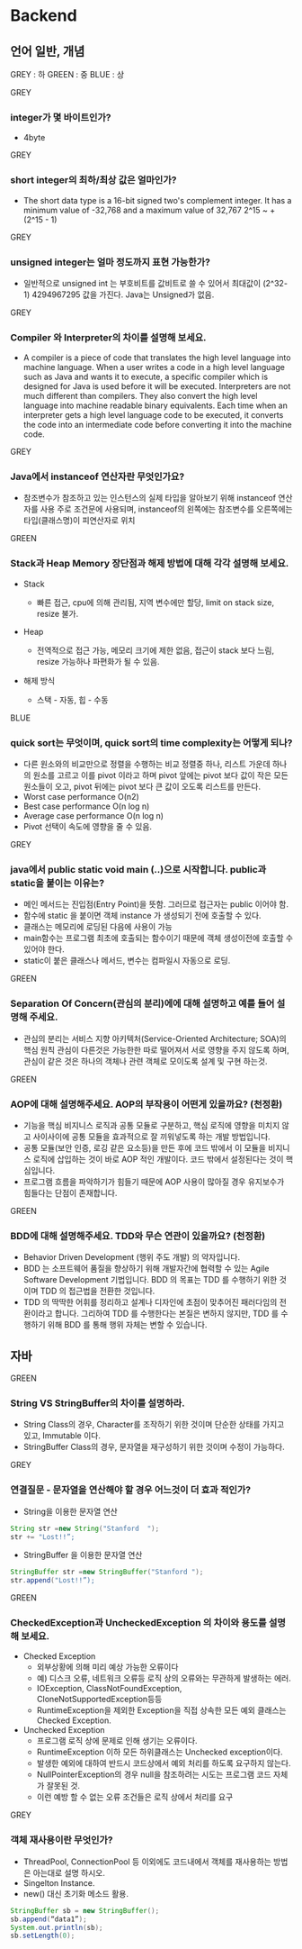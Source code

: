# Backend
## 언어 일반, 개념
GREY : 하
GREEN : 중
BLUE : 상

GREY
### integer가 몇 바이트인가? 

* 4byte

GREY
### short integer의 최하/최상 값은 얼마인가?

* The short data type is a 16-bit signed two's complement integer. It has a minimum value of -32,768 and a maximum value of 32,767
2^15 ~ + (2^15 - 1)

GREY
### unsigned integer는 얼마 정도까지 표현 가능한가?

* 일반적으로 unsigned int 는 부호비트를 값비트로 쓸 수 있어서 최대값이 (2^32-1) 4294967295 값을 가진다.
Java는 Unsigned가 없음.

GREY
### Compiler 와 Interpreter의 차이를 설명해 보세요.

* A compiler is a piece of code that translates the high level language into machine language. When a user writes a code in a high level language such as Java and wants it to execute, a specific compiler which is designed for Java is used before it will be executed.
Interpreters are not much different than compilers. They also convert the high level language into machine readable binary equivalents. Each time when an interpreter gets a high level language code to be executed, it converts the code into an intermediate code before converting it into the machine code.

GREY 
### Java에서 instanceof 연산자란 무엇인가요?

* 참조변수가 참조하고 있는 인스턴스의 실제 타입을 알아보기 위해 instanceof 연산자를 사용
주로 조건문에 사용되며, instanceof의 왼쪽에는 참조변수를 오른쪽에는 타입(클래스명)이 피연산자로 위치

GREEN
### Stack과 Heap Memory 장단점과 해제 방법에 대해 각각 설명해 보세요.

* Stack
  * 빠른 접근, cpu에 의해 관리됨, 지역 변수에만 할당, limit on stack size, resize 불가.

* Heap
  * 전역적으로 접근 가능, 메모리 크기에 제한 없음, 접근이 stack 보다 느림, resize 가능하나 파편화가 될 수 있음. 

* 해제 방식
  * 스택 - 자동, 힙 - 수동

BLUE
### quick sort는 무엇이며, quick sort의 time complexity는 어떻게 되나?

* 다른 원소와의 비교만으로 정렬을 수행하는 비교 정렬중 하나, 리스트 가운데 하나의 원소를 고르고 이를 pivot 이라고 하며 pivot 앞에는 pivot 보다 값이 작은 모든 원소들이 오고, pivot 뒤에는 pivot 보다 큰 값이 오도록 리스트를 만든다.
* Worst case performance O(n2)
* Best case performance O(n log n)
* Average case performance O(n log n)
* Pivot 선택이 속도에 영향을 줄 수 있음.

GREY
### java에서 public static void main (..)으로 시작합니다. public과 static을 붙이는 이유는?

* 메인 메서드는 진입점(Entry Point)을 뜻함. 그러므로 접근자는 public 이어야 함.
* 함수에 static 을 붙이면 객체 instance 가 생성되기 전에 호출할 수 있다. 
* 클래스는 메모리에 로딩된 다음에 사용이 가능
* main함수는 프로그램 최초에 호출되는 함수이기 때문에 객체 생성이전에 호출할 수 있어야 한다.
* static이 붙은 클래스나 메서드, 변수는 컴파일시 자동으로 로딩.

GREEN 
### Separation Of Concern(관심의 분리)에에 대해 설명하고 예를 들어 설명해 주세요.

* 관심의 분리는 서비스 지향 아키텍처(Service-Oriented Architecture; SOA)의 핵심 원칙
관심이 다른것은 가능한한 따로 떨어져서 서로 영향을 주지 않도록 하며, 관심이 같은 것은 하나의 객체나 관련 객체로 모이도록 설계 및 구현 하는것.

GREEN 
### AOP에 대해 설명해주세요. AOP의 부작용이 어떤게 있을까요? (천정환)

* 기능을 핵심 비지니스 로직과 공통 모듈로 구분하고, 핵심 로직에 영향을 미치지 않고 사이사이에 공통 모듈을 효과적으로 잘 끼워넣도록 하는 개발 방법입니다.
* 공통 모듈(보안 인증, 로깅 같은 요소등)을 만든 후에 코드 밖에서 이 모듈을 비지니스 로직에 삽입하는 것이 바로 AOP 적인 개발이다. 코드 밖에서 설정된다는 것이 핵심입니다.
* 프로그램 흐름을 파악하기가 힘들기 때문에 AOP 사용이 많아질 경우 유지보수가 힘들다는 단점이 존재합니다.

GREEN 
### BDD에 대해 설명해주세요. TDD와 무슨 연관이 있을까요? (천정환)

* Behavior Driven Development (행위 주도 개발) 의 약자입니다.
* BDD 는 소프트웨어 품질을 향상하기 위해 개발자간에 협력할 수 있는 Agile Software Development 기법입니다. BDD 의 목표는 TDD 를 수행하기 위한 것이며 TDD 의 접근법을 전환한 것입니다.
* TDD 의 딱딱한 어휘를 정리하고 설계나 디자인에 초점이 맞추어진 패러다임의 전환이라고 합니다. 그리하여 TDD 를 수행한다는 본질은 변하지 않지만, TDD 를 수행하기 위해 BDD 를 통해 행위 자체는 변할 수 있습니다.

## 자바 

GREEN
### String VS StringBuffer의 차이를 설명하라.

* String Class의 경우, Character를 조작하기 위한 것이며 단순한 상태를 가지고 있고, Immutable 이다.
* StringBuffer Class의 경우, 문자열을 재구성하기 위한 것이며 수정이 가능하다.

GREY
### 연결질문 - 문자열을 연산해야 할 경우 어느것이 더 효과 적인가? 

* String을 이용한 문자열 연산

```java
String str =new String("Stanford  ");
str += "Lost!!”;
```

* StringBuffer 을 이용한 문자열 연산
```java
StringBuffer str =new StringBuffer("Stanford ");
str.append("Lost!!”);
```

GREEN
### CheckedException과 UncheckedException 의 차이와 용도를 설명해 보세요.

* Checked Exception
  * 외부상황에 의해 미리 예상 가능한 오류이다
  * 예) 디스크 오류, 네트워크 오류등 로직 상의 오류와는 무관하게 발생하는 에러.
  * IOException, ClassNotFoundException, CloneNotSupportedException등등
  * RuntimeException을 제외한 Exception을 직접 상속한 모든 예외 클래스는 Checked Exception.
* Unchecked Exception
  * 프로그램 로직 상에 문제로 인해 생기는 오류이다.
  * RuntimeException 이하 모든 하위클래스는 Unchecked exception이다.
  * 발생한 예외에 대하여 반드시 코드상에서 예외 처리를 하도록 요구하지 않는다.
  * NullPointerException의 경우 null을 참조하려는 시도는 프로그램 코드 자체가 잘못된 것.
  * 이런 예방 할 수 없는 오류 조건들은 로직 상에서 처리를 요구

GREY
### 객체 재사용이란 무엇인가?

* ThreadPool, ConnectionPool 등 이외에도 코드내에서 객체를 재사용하는 방법은 아는대로 설명 하시오.
* Singelton Instance.
* new() 대신 초기화 메소드 활용.

```java
StringBuffer sb = new StringBuffer();
sb.append(“data1”);
System.out.println(sb);
sb.setLength(0);
```